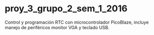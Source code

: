 # proy_3_grupo_2_sem_1_2016
Control y programación RTC con microcontrolador PicoBlaze, incluye manejo de periféricos monitor VGA y teclado USB.
